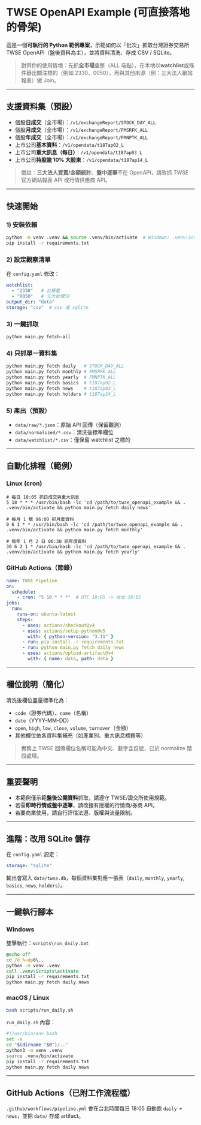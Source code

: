 # TWSE OpenAPI Example (可直接落地的骨架)

這是一個**可執行的 Python 範例專案**，示範如何以「批次」抓取台灣證券交易所 TWSE OpenAPI（盤後資料為主），並將資料清洗、存成 CSV / SQLite。

> 對齊你的使用情境：先抓**全市場**彙整（ALL 端點），在本地以**watchlist**或條件篩出關注標的（例如 2330、0050），再與其他來源（例：三大法人網站報表）做 Join。

---

## 支援資料集（預設）
- 個股**日成交**（全市場）：`/v1/exchangeReport/STOCK_DAY_ALL`
- 個股**月成交**（全市場）：`/v1/exchangeReport/FMSRFK_ALL`
- 個股**年成交**（全市場）：`/v1/exchangeReport/FMNPTK_ALL`
- 上市公司**基本資料**：`/v1/opendata/t187ap02_L`
- 上市公司**重大訊息（每日）**：`/v1/opendata/t187ap03_L`
- 上市公司**持股逾 10% 大股東**：`/v1/opendata/t187ap14_L`

> 備註：**三大法人買賣/金額統計**、**盤中逐筆**不在 OpenAPI，請改抓 TWSE 官方網站報表 API 或行情供應商 API。

---

## 快速開始

### 1) 安裝依賴
```bash
python -m venv .venv && source .venv/bin/activate  # Windows: .venv\Scripts\activate
pip install -r requirements.txt
```

### 2) 設定觀察清單
在 `config.yaml` 修改：
```yaml
watchlist:
  - "2330"   # 台積電
  - "0050"   # 元大台灣50
output_dir: "data"
storage: "csv"  # csv 或 sqlite
```

### 3) 一鍵抓取
```bash
python main.py fetch-all
```

### 4) 只抓單一資料集
```bash
python main.py fetch daily   # STOCK_DAY_ALL
python main.py fetch monthly # FMSRFK_ALL
python main.py fetch yearly  # FMNPTK_ALL
python main.py fetch basics  # t187ap02_L
python main.py fetch news    # t187ap03_L
python main.py fetch holders # t187ap14_L
```

### 5) 產出（預設）
- `data/raw/*.json`：原始 API 回傳（保留觀測）
- `data/normalized/*.csv`：清洗後標準欄位
- `data/watchlist/*.csv`：僅保留 watchlist 之標的

---

## 自動化排程（範例）

### Linux (cron)
```cron
# 每日 18:05 抓日成交與重大訊息
5 18 * * * /usr/bin/bash -lc 'cd /path/to/twse_openapi_example && . .venv/bin/activate && python main.py fetch daily news'

# 每月 1 號 06:00 抓月度資料
0 6 1 * * /usr/bin/bash -lc 'cd /path/to/twse_openapi_example && . .venv/bin/activate && python main.py fetch monthly'

# 每年 1 月 2 日 06:30 抓年度資料
30 6 2 1 * /usr/bin/bash -lc 'cd /path/to/twse_openapi_example && . .venv/bin/activate && python main.py fetch yearly'
```

### GitHub Actions（節錄）
```yaml
name: TWSE Pipeline
on:
  schedule:
    - cron: "5 10 * * *"  # UTC 10:05 -> 台北 18:05
jobs:
  run:
    runs-on: ubuntu-latest
    steps:
      - uses: actions/checkout@v4
      - uses: actions/setup-python@v5
        with: { python-version: "3.11" }
      - run: pip install -r requirements.txt
      - run: python main.py fetch daily news
      - uses: actions/upload-artifact@v4
        with: { name: data, path: data }
```

---

## 欄位說明（簡化）
清洗後欄位盡量標準化為：
- `code`（證券代碼）、`name`（名稱）
- `date`（YYYY-MM-DD）
- `open`, `high`, `low`, `close`, `volume`, `turnover`（金額）
- 其他欄位依各資料集補充（如產業別、重大訊息標題等）

> 實務上 TWSE 回傳欄位名稱可能為中文、數字含逗號，已於 normalize 階段處理。

---

## 重要聲明
- 本範例僅示範**盤後公開資料**抓取，請遵守 TWSE/證交所使用規範。
- 若需**即時行情或盤中逐筆**，請改接有授權的行情商/券商 API。
- 若要商業使用，請自行評估法遵、版權與流量限制。


---

## 進階：改用 SQLite 儲存
在 `config.yaml` 設定：
```yaml
storage: "sqlite"
```
輸出會寫入 `data/twse.db`，每個資料集對應一張表（`daily`, `monthly`, `yearly`, `basics`, `news`, `holders`）。

---

## 一鍵執行腳本

### Windows
雙擊執行：`scripts\run_daily.bat`
```bat
@echo off
cd /d %~dp0\..
python -m venv .venv
call .venv\Scripts\activate
pip install -r requirements.txt
python main.py fetch daily news
```

### macOS / Linux
```bash
bash scripts/run_daily.sh
```
`run_daily.sh` 內容：
```bash
#!/usr/bin/env bash
set -e
cd "$(dirname "$0")/.."
python3 -m venv .venv
source .venv/bin/activate
pip install -r requirements.txt
python main.py fetch daily news
```

---

## GitHub Actions（已附工作流程檔）
`.github/workflows/pipeline.yml` 會在台北時間每日 18:05 自動跑 `daily + news`，並把 `data/` 存成 artifact。

